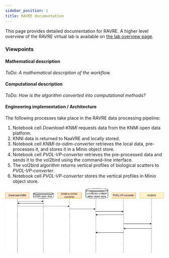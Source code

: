 ```yaml
---
sidebar_position: 1
title: RAVRE documentation
---
```

This page provides detailed documentation for RAVRE. A higher level overview of the RAVRE virtual lab is available on [the lab overview page](..).

### Viewpoints
#### Mathematical description
*ToDo: A mathematical description of the workflow.*

#### Computational description
*ToDo: How is the algorithm converted into computational methods?*

#### Engineering implementation / Architecture
The following processes take place in the RAVRE data processing pipeline:
1) Notebook cell *Download-KNMI* requests data from the KNMI open data platform.
2) KNNI data is returned to NaaVRE and locally stored.
3) Notebook cell *KNMI-to-odim-converter* retrieves the local data, pre-processes it, and stores it in a Minio object store.
4) Notebook cell *PVOL-VP-converter* retrieves the pre-processed data and sends it to the vol2bird using the command-line interface.
5) The vol2bird algorithm returns vertical profiles of biological scatters to *PVOL-VP-converter*.
6) Notebook cell *PVOL-VP-converter* stores the vertical profiles in Minio object store.

![ images/RAVRE_sequence_diagram.drawio.png not found](images/RAVRE_sequence_diagram.drawio.png)